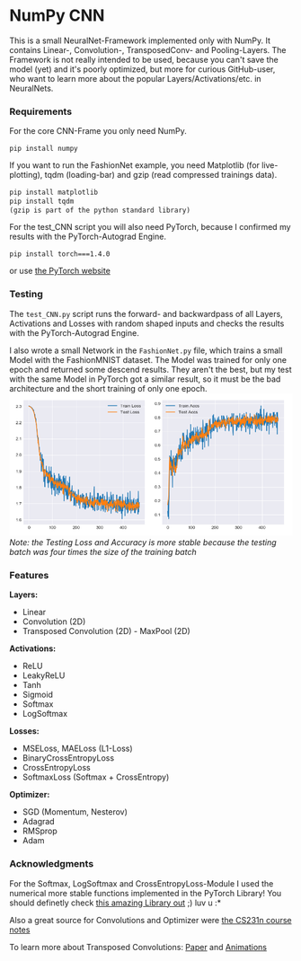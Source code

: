 # NumPy CNN

This is a small NeuralNet-Framework implemented only with NumPy.
It contains Linear-, Convolution-, TransposedConv- and Pooling-Layers.
The Framework is not really intended to be used, because you can't save the model (yet) and it's poorly optimized,
but more for curious GitHub-user, who want to learn more about the popular Layers/Activations/etc. in NeuralNets.
 
 
 
### Requirements

For the core CNN-Frame you only need NumPy.
```
pip install numpy
```
If you want to run the FashionNet example, you need Matplotlib (for live-plotting), tqdm (loading-bar)
and gzip (read compressed trainings data).
```
pip install matplotlib
pip install tqdm
(gzip is part of the python standard library)
```
For the test_CNN script you will also need PyTorch, because I confirmed my results with the PyTorch-Autograd Engine.
```
pip install torch===1.4.0
```
or use [the PyTorch website](https://pytorch.org/)



### Testing

The ```test_CNN.py``` script runs the forward- and backwardpass of all Layers, Activations and Losses with random shaped inputs
and checks the results with the PyTorch-Autograd Engine.

I also wrote a small Network in the ```FashionNet.py``` file, which trains a small Model with the FashionMNIST dataset.
The Model was trained for only one epoch and returned some descend results. They aren't the best, but my test with the same Model in PyTorch got a similar result, so it must be the bad architecture and the short training of only one epoch.
![Plot of Loss and Accuracy](FashionMNIST_model_graph.png)
*Note: the Testing Loss and Accuracy  is more stable because the testing batch was four times the size of the training batch*



### Features

**Layers:**
  - Linear
  - Convolution (2D)
  - Transposed Convolution (2D)  - MaxPool (2D)
 
**Activations:**
  - ReLU
  - LeakyReLU
  - Tanh
  - Sigmoid
  - Softmax
  - LogSoftmax

**Losses:**
  - MSELoss, MAELoss (L1-Loss)
  - BinaryCrossEntropyLoss
  - CrossEntropyLoss
  - SoftmaxLoss (Softmax + CrossEntropy)
  
**Optimizer:**
  - SGD (Momentum, Nesterov)
  - Adagrad
  - RMSprop
  - Adam
  
 
 
 ### Acknowledgments
 For the Softmax, LogSoftmax and CrossEntropyLoss-Module I used
 the numerical more stable functions implemented in the PyTorch Library!
 You should definetly check [this amazing Library out](https://pytorch.org/) ;) luv u :*
 
 Also a great source for Convolutions and Optimizer were [the CS231n course notes](http://cs231n.github.io/)
 
 To learn more about Transposed Convolutions: [Paper](https://arxiv.org/pdf/1603.07285.pdf) and [Animations](https://github.com/vdumoulin/conv_arithmetic)
 

 
 
 
